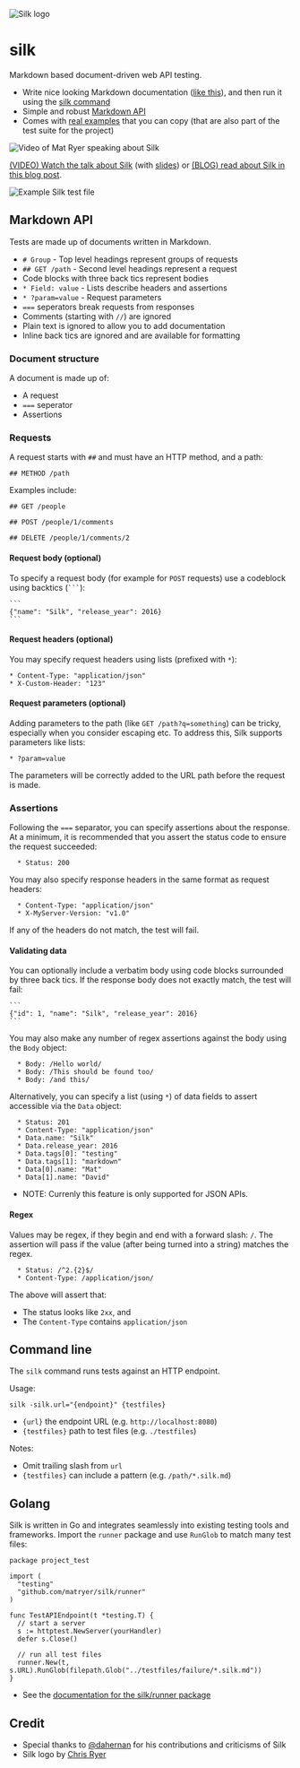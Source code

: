 ![Silk logo](https://github.com/matryer/silk/blob/master/other/SilkLogo-256.png)

# silk

Markdown based document-driven web API testing.

  * Write nice looking Markdown documentation ([like this](https://github.com/matryer/silk/blob/master/testfiles/success/example.silk.md)), and then run it using the [silk command](#command-line)
  * Simple and robust [Markdown API](#markdown-api)
  * Comes with [real examples](https://github.com/matryer/silk/tree/master/testfiles/success) that you can copy (that are also part of the test suite for the project)

![Video of Mat Ryer speaking about Silk](https://github.com/matryer/silk/blob/master/other/video-preview.png)

[(VIDEO) Watch the talk about Silk](https://skillsmatter.com/skillscasts/7636-go-release#video) (with [slides](http://go-talks.appspot.com/github.com/matryer/silk/other/presentation/silk.slide#1)) or [(BLOG) read about Silk in this blog post](https://medium.com/@matryer/introducing-silk-markdown-driven-api-tests-1f8cfb0ef99a#.kzpanz1xc).

![Example Silk test file](https://github.com/matryer/silk/blob/master/other/example.png)

## Markdown API

Tests are made up of documents written in Markdown.

  * `# Group` - Top level headings represent groups of requests
  * `## GET /path` -  Second level headings represent a request
  * Code blocks with three back tics represent bodies
  * `* Field: value` - Lists describe headers and assertions
  * `* ?param=value` - Request parameters
  * `===` seperators break requests from responses
  * Comments (starting with `//`) are ignored
  * Plain text is ignored to allow you to add documentation
  * Inline back tics are ignored and are available for formatting

### Document structure

A document is made up of:

  * A request
  * `===` seperator
  * Assertions

### Requests

A request starts with `##` and must have an HTTP method, and a path:

```
## METHOD /path
```

Examples include:

```
## GET /people

## POST /people/1/comments

## DELETE /people/1/comments/2

```

#### Request body (optional)

To specify a request body (for example for `POST` requests) use a codeblock using backtics (` ``` `):

    ```
    {"name": "Silk", "release_year": 2016}
    ```

#### Request headers (optional)

You may specify request headers using lists (prefixed with `*`):

```
* Content-Type: "application/json"
* X-Custom-Header: "123"
```

#### Request parameters (optional)

Adding parameters to the path (like `GET /path?q=something`) can be tricky, especially when you consider escaping etc. To address this, Silk supports parameters like lists:

```
* ?param=value
```

The parameters will be correctly added to the URL path before the request is made.

### Assertions

Following the `===` separator, you can specify assertions about the response. At a minimum, it is recommended that you assert the status code to ensure the request succeeded:

```
  * Status: 200
```

You may also specify response headers in the same format as request headers:

```
  * Content-Type: "application/json"
  * X-MyServer-Version: "v1.0"
```

If any of the headers do not match, the test will fail.

#### Validating data

You can optionally include a verbatim body using code blocks surrounded by three back tics. If the response body does not exactly match, the test will fail:

    ```
    {"id": 1, "name": "Silk", "release_year": 2016}
    ```

You may also make any number of regex assertions against the body using the `Body` object:

```
  * Body: /Hello world/
  * Body: /This should be found too/
  * Body: /and this/
```

Alternatively, you can specify a list (using `*`) of data fields to assert accessible via the `Data` object:

```
  * Status: 201
  * Content-Type: "application/json"
  * Data.name: "Silk"
  * Data.release_year: 2016
  * Data.tags[0]: "testing"
  * Data.tags[1]: "markdown"
  * Data[0].name: "Mat"
  * Data[1].name: "David"
```

  * NOTE: Currenly this feature is only supported for JSON APIs.

#### Regex

Values may be regex, if they begin and end with a forward slash: `/`. The assertion will pass if the value (after being turned into a string) matches the regex.

```
  * Status: /^2.{2}$/
  * Content-Type: /application/json/
```

The above will assert that:

  * The status looks like `2xx`, and
  * The `Content-Type` contains `application/json`

## Command line

The `silk` command runs tests against an HTTP endpoint.

Usage:

```
silk -silk.url="{endpoint}" {testfiles}
```

  * `{url}` the endpoint URL (e.g. `http://localhost:8080`)
  * `{testfiles}` path to test files (e.g. `./testfiles`)

Notes:

  * Omit trailing slash from `url`
  * `{testfiles}` can include a pattern (e.g. `/path/*.silk.md`)

## Golang

Silk is written in Go and integrates seamlessly into existing testing tools and frameworks. Import the `runner` package and use `RunGlob` to match many test files:

```
package project_test

import (
  "testing"
  "github.com/matryer/silk/runner"
)

func TestAPIEndpoint(t *testing.T) {
  // start a server
  s := httptest.NewServer(yourHandler)
  defer s.Close()
  
  // run all test files
  runner.New(t, s.URL).RunGlob(filepath.Glob("../testfiles/failure/*.silk.md"))
}
```

  * See the [documentation for the silk/runner package](https://godoc.org/github.com/matryer/silk/runner)

## Credit

  * Special thanks to [@dahernan](https://github.com/dahernan) for his contributions and criticisms of Silk
  * Silk logo by [Chris Ryer](http://chrisryer.co.uk)
